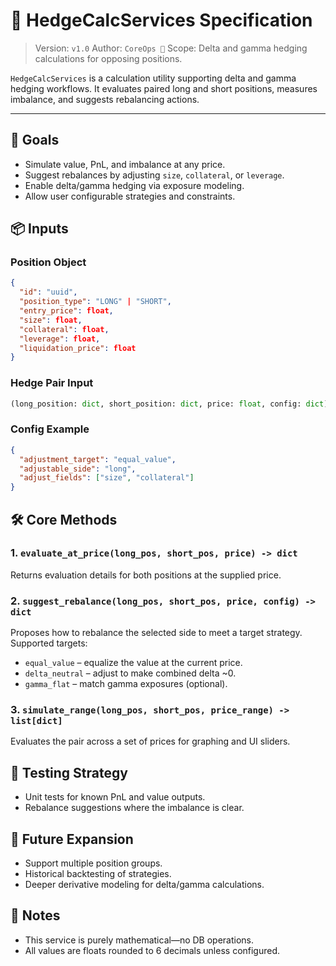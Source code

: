 # 📐 HedgeCalcServices Specification

> Version: `v1.0`
> Author: `CoreOps 🥷`
> Scope: Delta and gamma hedging calculations for opposing positions.

`HedgeCalcServices` is a calculation utility supporting delta and gamma hedging workflows. It evaluates paired long and short positions, measures imbalance, and suggests rebalancing actions.

---

## 🎯 Goals
- Simulate value, PnL, and imbalance at any price.
- Suggest rebalances by adjusting `size`, `collateral`, or `leverage`.
- Enable delta/gamma hedging via exposure modeling.
- Allow user configurable strategies and constraints.

## 📦 Inputs

### Position Object
```json
{
  "id": "uuid",
  "position_type": "LONG" | "SHORT",
  "entry_price": float,
  "size": float,
  "collateral": float,
  "leverage": float,
  "liquidation_price": float
}
```

### Hedge Pair Input
```python
(long_position: dict, short_position: dict, price: float, config: dict)
```

### Config Example
```json
{
  "adjustment_target": "equal_value",
  "adjustable_side": "long",
  "adjust_fields": ["size", "collateral"]
}
```

## 🛠️ Core Methods

### 1. `evaluate_at_price(long_pos, short_pos, price) -> dict`
Returns evaluation details for both positions at the supplied price.

### 2. `suggest_rebalance(long_pos, short_pos, price, config) -> dict`
Proposes how to rebalance the selected side to meet a target strategy.
Supported targets:
- `equal_value` – equalize the value at the current price.
- `delta_neutral` – adjust to make combined delta ~0.
- `gamma_flat` – match gamma exposures (optional).

### 3. `simulate_range(long_pos, short_pos, price_range) -> list[dict]`
Evaluates the pair across a set of prices for graphing and UI sliders.

## 🧪 Testing Strategy
- Unit tests for known PnL and value outputs.
- Rebalance suggestions where the imbalance is clear.

## 🧠 Future Expansion
- Support multiple position groups.
- Historical backtesting of strategies.
- Deeper derivative modeling for delta/gamma calculations.

## 📎 Notes
- This service is purely mathematical—no DB operations.
- All values are floats rounded to 6 decimals unless configured.
